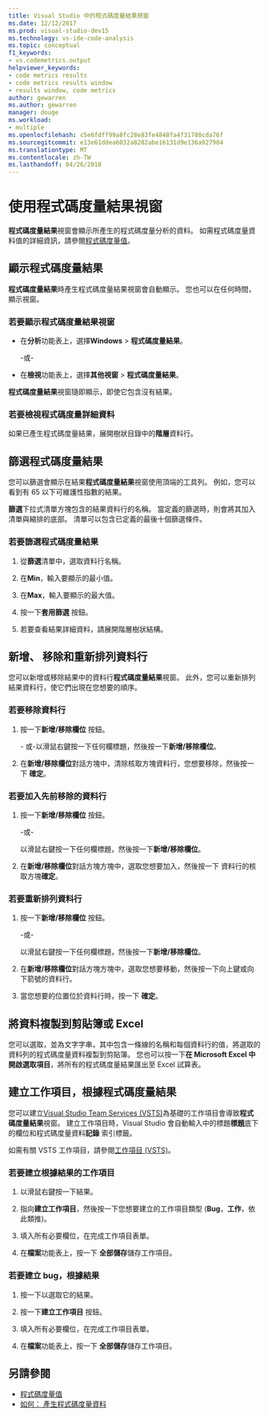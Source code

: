 ```yaml
---
title: Visual Studio 中的程式碼度量結果視窗
ms.date: 12/12/2017
ms.prod: visual-studio-dev15
ms.technology: vs-ide-code-analysis
ms.topic: conceptual
f1_keywords:
- vs.codemetrics.output
helpviewer_keywords:
- code metrics results
- code metrics results window
- results window, code metrics
author: gewarren
ms.author: gewarren
manager: douge
ms.workload:
- multiple
ms.openlocfilehash: c5e6fdff99a8fc28e83fe4848fa4f31788cda76f
ms.sourcegitcommit: e13e61ddea6032a8282abe16131d9e136a927984
ms.translationtype: MT
ms.contentlocale: zh-TW
ms.lasthandoff: 04/26/2018
---
```

# <a name="using-the-code-metrics-results-window"></a>使用程式碼度量結果視窗

**程式碼度量結果**視窗會顯示所產生的程式碼度量分析的資料。 如需程式碼度量資料值的詳細資訊，請參閱[程式碼度量值](../code-quality/code-metrics-values.md)。

## <a name="displaying-code-metrics-results"></a>顯示程式碼度量結果

**程式碼度量結果**時產生程式碼度量結果視窗會自動顯示。 您也可以在任何時間，顯示視窗。

### <a name="to-display-the-code-metrics-results-window"></a>若要顯示程式碼度量結果視窗

- 在**分析**功能表上，選擇**Windows** > **程式碼度量結果**。

   \-或-

- 在**檢視**功能表上，選擇**其他視窗** > **程式碼度量結果**。

**程式碼度量結果**視窗隨即顯示，即使它包含沒有結果。

### <a name="to-view-code-metrics-details"></a>若要檢視程式碼度量詳細資料

如果已產生程式碼度量結果，展開樹狀目錄中的**階層**資料行。

## <a name="filtering-code-metrics-results"></a>篩選程式碼度量結果

您可以篩選會顯示在結果**程式碼度量結果**視窗使用頂端的工具列。 例如，您可以看到有 65 以下可維護性指數的結果。

**篩選**下拉式清單方塊包含的結果資料行的名稱。 當定義的篩選時，則會將其加入清單與縮排的底部。 清單可以包含已定義的最後十個篩選條件。

### <a name="to-filter-the-code-metrics-results"></a>若要篩選程式碼度量結果

1.  從**篩選**清單中，選取資料行名稱。

2.  在**Min**，輸入要顯示的最小值。

3.  在**Max**，輸入要顯示的最大值。

4.  按一下**套用篩選** 按鈕。

5.  若要查看結果詳細資料，請展開階層樹狀結構。

## <a name="adding-removing-and-rearranging-data-columns"></a>新增、 移除和重新排列資料行

您可以新增或移除結果中的資料行**程式碼度量結果**視窗。 此外，您可以重新排列結果資料行，使它們出現在您想要的順序。

### <a name="to-remove-a-column"></a>若要移除資料行

1. 按一下**新增/移除欄位** 按鈕。

     \- 或-以滑鼠右鍵按一下任何欄標題，然後按一下**新增/移除欄位**。

1. 在**新增/移除欄位**對話方塊中，清除核取方塊資料行，您想要移除，然後按一下 **確定**。

### <a name="to-add-a-previously-removed-column"></a>若要加入先前移除的資料行

1. 按一下**新增/移除欄位** 按鈕。

     \-或-

     以滑鼠右鍵按一下任何欄標題，然後按一下**新增/移除欄位**。

1. 在**新增/移除欄位**對話方塊方塊中，選取您想要加入，然後按一下 資料行的核取方塊**確定**。

### <a name="to-rearrange-columns"></a>若要重新排列資料行

1. 按一下**新增/移除欄位** 按鈕。

     \-或-

     以滑鼠右鍵按一下任何欄標題，然後按一下**新增/移除欄位**。

1. 在**新增/移除欄位**對話方塊方塊中，選取您想要移動，然後按一下向上鍵或向下箭號的資料行。

1. 當您想要的位置位於資料行時，按一下 **確定**。

## <a name="copying-data-to-the-clipboard-or-excel"></a>將資料複製到剪貼簿或 Excel

您可以選取，並為文字字串，其中包含一條線的名稱和每個資料行的值，將選取的資料列的程式碼度量資料複製到剪貼簿。 您也可以按一下**在 Microsoft Excel 中開啟選取項目**，將所有的程式碼度量結果匯出至 Excel 試算表。

## <a name="creating-a-work-item-based-on-code-metric-results"></a>建立工作項目，根據程式碼度量結果

您可以建立[Visual Studio Team Services (VSTS)](/vsts/index)為基礎的工作項目會導致**程式碼度量結果**視窗。 建立工作項目時，Visual Studio 會自動輸入中的標題**標題**底下的欄位和程式碼度量資料**記錄** 索引標籤。

如需有關 VSTS 工作項目，請參閱[工作項目 (VSTS)](/vsts/work/work-items/index)。

### <a name="to-create-a-work-item-based-on-a-result"></a>若要建立根據結果的工作項目

1.  以滑鼠右鍵按一下結果。

2.  指向**建立工作項目**，然後按一下您想要建立的工作項目類型 (**Bug**，**工作**，依此類推)。

3.  填入所有必要欄位，在完成工作項目表單。

4.  在**檔案**功能表上，按一下 **全部儲存**儲存工作項目。

### <a name="to-create-a-bug-based-on-a-result"></a>若要建立 bug，根據結果

1.  按一下以選取它的結果。

2.  按一下**建立工作項目** 按鈕。

3.  填入所有必要欄位，在完成工作項目表單。

4.  在**檔案**功能表上，按一下 **全部儲存**儲存工作項目。

## <a name="see-also"></a>另請參閱

- [程式碼度量值](../code-quality/code-metrics-values.md)
- [如何： 產生程式碼度量資料](../code-quality/how-to-generate-code-metrics-data.md)